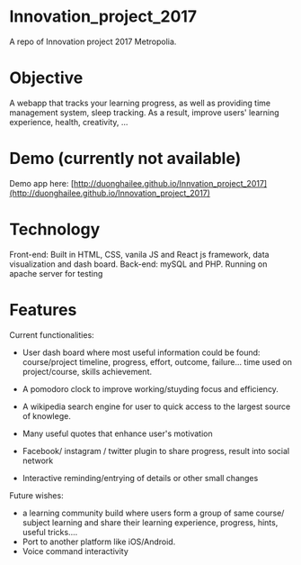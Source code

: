# Innovation_project_2017
A repo of Innovation project 2017 Metropolia.


# Objective
A webapp that tracks your learning progress, as well as providing time management system, sleep tracking.
As a result, improve users' learning experience, health, creativity, ...

# Demo (currently not available)
Demo app here: [http://duonghailee.github.io/Innvation_project_2017](http://duonghailee.github.io/Innovation_project_2017) 

# Technology
Front-end: Built in HTML, CSS, vanila JS and React js framework, data visualization and dash board.
Back-end: mySQL and PHP. Running on apache server for testing

# Features
Current functionalities: 

- User dash board where most useful information could be found: course/project timeline, progress, effort,
outcome, failure... time used on project/course, skills achievement.
- A pomodoro clock to improve working/stuyding focus and efficiency.
- A wikipedia search engine for user to quick access to the largest source of knowlege.
- Many useful quotes that enhance user's motivation
- Facebook/ instagram / twitter plugin to share progress, result into social network

- Interactive reminding/entrying of details or other small changes

Future wishes:
- a learning community build where users form a group of same course/ subject learning and share their learning experience, progress, hints, useful tricks....
- Port to another platform like iOS/Android.
- Voice command interactivity
